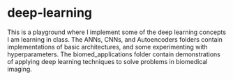 # deep-learning
This is a playground where I implement some of the deep learning concepts I am learning in class. The ANNs, CNNs, and Autoencoders folders contain implementations of basic architectures, and some experimenting with hyperparameters. The biomed_applications folder contain demonstrations of applying deep learning techniques to solve problems in biomedical imaging.

